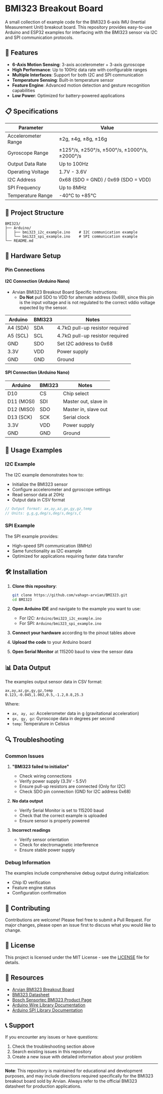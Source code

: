 # BMI323 Breakout Board

A small collection of example code for the BMI323 6-axis IMU (Inertial Measurement Unit) breakout board. This repository provides easy-to-use Arduino and ESP32 examples for interfacing with the BMI323 sensor via I2C and SPI communication protocols.

## 🚀 Features

- **6-Axis Motion Sensing**: 3-axis accelerometer + 3-axis gyroscope
- **High Performance**: Up to 100Hz data rate with configurable ranges
- **Multiple Interfaces**: Support for both I2C and SPI communication
- **Temperature Sensing**: Built-in temperature sensor
- **Feature Engine**: Advanced motion detection and gesture recognition capabilities
- **Low Power**: Optimized for battery-powered applications

## 📋 Specifications

| Parameter | Value |
|-----------|-------|
| Accelerometer Range | ±2g, ±4g, ±8g, ±16g |
| Gyroscope Range | ±125°/s, ±250°/s, ±500°/s, ±1000°/s, ±2000°/s |
| Output Data Rate | Up to 100Hz |
| Operating Voltage | 1.7V - 3.6V |
| I2C Address | 0x68 (SDO = GND) / 0x69 (SDO = VDD) |
| SPI Frequency | Up to 8MHz |
| Temperature Range | -40°C to +85°C |

## 📁 Project Structure

```
BMI323/
├── Arduino/
│   ├── bmi323_i2c_example.ino    # I2C communication example
│   └── bmi323_spi_example.ino    # SPI communication example
└── README.md
```

## 🔧 Hardware Setup

### Pin Connections

#### I2C Connection (Arduino Nano)
* Arvian BMI323 Breakout Board Specific Instructions:
    * <b>Do Not</b> pull SDO to VDD for alternate address (0x69), since this pin is the input voltage and is not regulated to the correct vddio voltage expected by the sensor.

| Arduino | BMI323 | Notes |
|-------------|------------|-------|
| A4 (SDA) | SDA | 4.7kΩ pull-up resistor required |
| A5 (SCL) | SCL | 4.7kΩ pull-up resistor required |
| GND | SDO | Set I2C address to 0x68 |
| 3.3V | VDD | Power supply |
| GND | GND | Ground |

#### SPI Connection (Arduino Nano)
| Arduino | BMI323 | Notes |
|-------------|------------|-------|
| D10 | CS | Chip select |
| D11 (MOSI) | SDI | Master out, slave in |
| D12 (MISO) | SDO | Master in, slave out |
| D13 (SCK) | SCK | Serial clock |
| 3.3V | VDD | Power supply |
| GND | GND | Ground |

## 📖 Usage Examples

### I2C Example
The I2C example demonstrates how to:
- Initialize the BMI323 sensor
- Configure accelerometer and gyroscope settings
- Read sensor data at 20Hz
- Output data in CSV format

```cpp
// Output format: ax,ay,az,gx,gy,gz,temp
// Units: g,g,g,deg/s,deg/s,deg/s,C
```

### SPI Example
The SPI example provides:
- High-speed SPI communication (8MHz)
- Same functionality as I2C example
- Optimized for applications requiring faster data transfer

## 🛠️ Installation

1. **Clone this repository**:
   ```bash
   git clone https://github.com/vahagn-arvian/BMI323.git
   cd BMI323
   ```

2. **Open Arduino IDE** and navigate to the example you want to use:
   - For I2C: `Arduino/bmi323_i2c_example.ino`
   - For SPI: `Arduino/bmi323_spi_example.ino`

3. **Connect your hardware** according to the pinout tables above

4. **Upload the code** to your Arduino board

5. **Open Serial Monitor** at 115200 baud to view the sensor data

## 📊 Data Output

The examples output sensor data in CSV format:
```
ax,ay,az,gx,gy,gz,temp
0.123,-0.045,1.002,0.5,-1.2,0.8,25.3
```

Where:
- `ax, ay, az`: Accelerometer data in g (gravitational acceleration)
- `gx, gy, gz`: Gyroscope data in degrees per second
- `temp`: Temperature in Celsius

## 🔍 Troubleshooting

### Common Issues

1. **"BMI323 failed to initialize"**
   - Check wiring connections
   - Verify power supply (3.3V - 5.5V)
   - Ensure pull-up resistors are connected (Only for I2C)
   - Check SDO pin connection (GND for I2C address 0x68)

2. **No data output**
   - Verify Serial Monitor is set to 115200 baud
   - Check that the correct example is uploaded
   - Ensure sensor is properly powered

3. **Incorrect readings**
   - Verify sensor orientation
   - Check for electromagnetic interference
   - Ensure stable power supply

### Debug Information

The examples include comprehensive debug output during initialization:
- Chip ID verification
- Feature engine status
- Configuration confirmation

## 🤝 Contributing

Contributions are welcome! Please feel free to submit a Pull Request. For major changes, please open an issue first to discuss what you would like to change.

## 📄 License

This project is licensed under the MIT License - see the [LICENSE](LICENSE) file for details.

## 🔗 Resources

- [Arvian BMI323 Breakout Board](https://www.amazon.com/dp/B0FG2ZFHNM)
- [BMI323 Datasheet](https://www.bosch-sensortec.com/products/motion-sensors/imus/bmi323/)
- [Bosch Sensortec BMI323 Product Page](https://www.bosch-sensortec.com/products/motion-sensors/imus/bmi323/)
- [Arduino Wire Library Documentation](https://www.arduino.cc/reference/en/language/functions/communication/wire/)
- [Arduino SPI Library Documentation](https://www.arduino.cc/reference/en/language/functions/communication/spi/)

## 📞 Support

If you encounter any issues or have questions:
1. Check the troubleshooting section above
2. Search existing issues in this repository
3. Create a new issue with detailed information about your problem

---

**Note**: This repository is maintained for educational and development purposes, and may include directions required specifically for the BMI323 breakout board sold by Arvian. Always refer to the official BMI323 datasheet for production applications. 